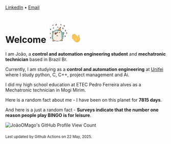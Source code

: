 [LinkedIn](https://www.linkedin.com/in/joão-pedro-gozzoli-b95641301/) &bull;
[Email](joaopedrogozzoli@gmail.com)

# Welcome <img src="happy.gif" height="64px" /> <img src="wave.gif" height="32px" />

I am João, a  **control and automation engineering student** and **mechatronic technician** based in Brazil Br.

Currently, I am studying as a **control and automation engineering** at [Unifei](https://unifei.edu.br) where I study python, C, C++, project management and Ai.

I did my high school education at ETEC Pedro Ferreira alves as a Mechatronic technician in Mogi Mirim.

Here is a random fact about me - I have been on this planet for **7815 days**.

And here is a just a random fact -  **Surveys indicate that the number one reason people play BINGO is for leisure**.

![JoãoOMago's GitHub Profile View Count](https://komarev.com/ghpvc/?username=JoaoOMago)

<sub>Last updated by Github Actions on 22 May, 2025.</sub>
